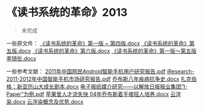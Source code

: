 # 《读书系统的革命》2013
> 未完成

一些原文件：
[《读书系统的革命》第一版 ~ 第四版.docx](https://github.com/solomonxie/solomonxie.github.io/files/1934605/default.docx)
[《读书系统的革命》第五版.docx](https://github.com/solomonxie/solomonxie.github.io/files/1934606/default.docx)
[《读书系统的革命》第六版.docx](https://github.com/solomonxie/solomonxie.github.io/files/1934607/default.docx)
[《读书系统的革命》第一版～第五版 李琦批.docx](https://github.com/solomonxie/solomonxie.github.io/files/1934610/default.docx)

一些参考文献：
[2011年中国网民Android智能手机用户研究报告.pdf](https://github.com/solomonxie/solomonxie.github.io/files/1934616/2011.Android.pdf)
[iResearch-2011-2012年中国智能手机市场研究报告.pdf](https://github.com/solomonxie/solomonxie.github.io/files/1934617/iResearch-2011-2012.pdf)
[乔布斯八年疾病抗争史.docx](https://github.com/solomonxie/solomonxie.github.io/files/1934618/default.docx)
[扎克伯格：新亚历山大成长剧本.docx](https://github.com/solomonxie/solomonxie.github.io/files/1934620/default.docx)
[电子报纸媒介研究——以解放日报报业集团“I-Paper”为例.pdf](https://github.com/solomonxie/solomonxie.github.io/files/1934621/I-Paper.pdf)
[苹果曾人才流失快 04年乔布斯着手接班人培养.docx](https://github.com/solomonxie/solomonxie.github.io/files/1934622/04.docx)
[云渲染.docx](https://github.com/solomonxie/solomonxie.github.io/files/1934624/default.docx)
[云渲染概念及优势.docx](https://github.com/solomonxie/solomonxie.github.io/files/1934625/default.docx)

